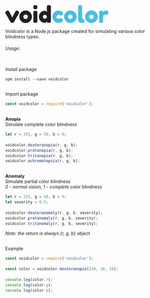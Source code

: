 ![voidcolor](/assets/voidcolor_logo.png)

Voidcolor is a Node.js package created for simulating various color blindness types.

###### Usage:
\
Install package
```
npm install --save voidcolor
```
\
Import package
```javascript
const voidcolor = require('voidcolor');
```
\
__Anopia__\
Simulate complete color blindness
```javascript
let r = 255, g = 50, b = 0;

voidcolor.deuteranopia(r, g, b);
voidcolor.protanopia(r, g, b);
voidcolor.tritanopia(r, g, b);
voidcolor.achromatopsia(r, g, b);
```
\
__Anomaly__\
Simulate partial color blindness\
_0 - normal vision, 1 - complete color_ blindness
```javascript
let r = 255, g = 50, b = 0;
let severity = 0.5;

voidcolor.deuteranomaly(r, g, b, severity);
voidcolor.protanomaly(r, g, b, severity);
voidcolor.tritanomaly(r, g, b, severity);
```

_Note: the return is always {r, g, b} object_

\
Example
```javascript
const voidcolor = require('voidcolor');

const color = voidcolor.deuteranopia(230, 10, 10);

console.log(color.r);
console.log(color.g);
console.log(color.b);
```
